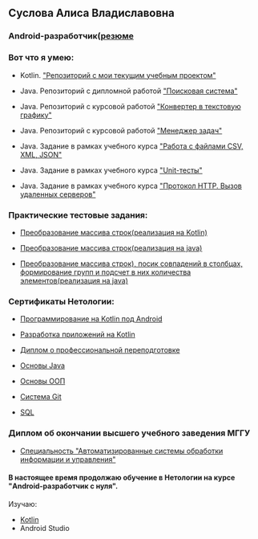 ## Суслова Алиса Владиславовна
### Android-разработчик([резюме](https://github.com/alisasuslova/resume-android/blob/main/resume-android.md)

### Вот что я умею:

* Kotlin. ["Репозиторий с мои текущим учебным проектом"](https://github.com/alisasuslova/NMedia)

* Java. Репозиторий с дипломной работой 
["Поисковая система"](https://github.com/alisasuslova/Diplom_1)

* Java. Репозиторий с курсовой работой ["Конвертер в текстовую графику"](https://github.com/alisasuslova/Converter-to-text-graphics)

* Java. Репозиторий с курсовой работой ["Менеджер задач"](https://github.com/alisasuslova/pcs/tree/master)

* Java. Задание в рамках учебного курса ["Работа с файлами CSV, XML, JSON"](https://github.com/alisasuslova/json_homework/tree/master)

* Java. Задание в рамках учебного курса ["Unit-тесты"](https://github.com/alisasuslova/Test1/tree/master)

* Java. Задание в рамках учебного курса ["Протокол HTTP. Вызов удаленных серверов"](https://github.com/alisasuslova/HTTP_homework/tree/master)

### Практические тестовые задания:

* [Преобразование массива строк(реализация на Kotlin)](https://github.com/alisasuslova/TestTaskKotlin)

* [Преобразование массива строк(реализация на java)](https://github.com/alisasuslova/TestTaskJava)
   
* [Преобразование массива строк), посик совпадений в столбцах, формирование групп и подсчет в них количества элементов(реализация на java)](https://github.com/alisasuslova/NextTask)

### Сертификаты Нетологии:

* [Программирование на Kotlin под Android](https://github.com/alisasuslova/resume/blob/main/certificates/%D0%9F%D1%80%D0%BE%D0%B3%D1%80%D0%B0%D0%BC%D0%BC%D0%B8%D1%80%D0%BE%D0%B2%D0%B0%D0%BD%D0%B8%D0%B5%20%D0%BD%D0%B0%20Kotlin%20%D0%BF%D0%BE%D0%B4.pdf)

* [Разработка приложений на Kotlin](https://github.com/alisasuslova/resume/blob/main/certificates/%D0%A0%D0%B0%D0%B7%D1%80%D0%B0%D0%B1%D0%BE%D1%82%D0%BA%D0%B0%20%D0%BF%D1%80%D0%B8%D0%BB%D0%BE%D0%B6%D0%B5%D0%BD%D0%B8%D0%B9%20%D0%BD%D0%B0%20Kotlin.pdf)

* [Диплом о профессиональной переподготовке](https://github.com/alisasuslova/resume/tree/main/diplom_1)

* [Основы Java](https://github.com/alisasuslova/resume/blob/main/certificates/%D0%9E%D1%81%D0%BD%D0%BE%D0%B2%D1%8B%20Java.pdf)

* [Основы ООП](https://github.com/alisasuslova/resume/blob/main/certificates/%D0%9E%D1%81%D0%BD%D0%BE%D0%B2%D1%8B%20%D0%9E%D0%9E%D0%9F.pdf)

* [Система Git](https://github.com/alisasuslova/resume/blob/main/certificates/Git.pdf)

* [SQL](https://github.com/alisasuslova/resume/blob/main/certificates/SQL.pdf)
   
### Диплом об окончании высшего учебного заведения МГГУ

* [Специальность "Автоматизированные системы обработки информации и управления"](https://github.com/alisasuslova/resume/tree/main/diplom)

#### В настоящее время продолжаю обучение в Нетологии на курсе "Android-разработчик с нуля". 
Изучаю:

* [Kotlin](https://github.com/alisasuslova/resume/blob/main/certificates/%D0%9A%D0%BE%D1%82%D0%BB%D0%B8%D0%BD.pdf)
* Android Studio
